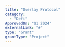 ```yaml
---
title: "Overlay Protocol"
category:
  - "Defi"
ApprovedOn: "Q1 2024"
externalLink: "#"
type: "Grant"
grantType: "Project"
---
```

